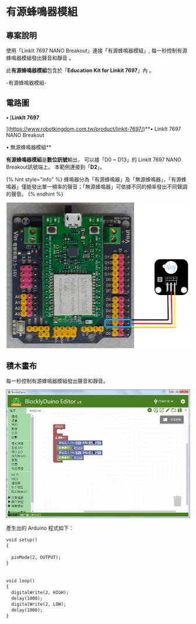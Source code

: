 # 有源蜂鳴器模組

## 專案說明

使用「LinkIt 7697 NANO Breakout」連接「有源蜂鳴器模組」, 每一秒控制有源蜂鳴器模組發出聲音和靜音 。
  
此**有源蜂鳴器模組**包含於「**Education Kit for Linkit 7697**」內 。
  
-有源蜂鳴器模組-

## 電路圖

**•**	[**LinkIt 7697**
  
](https://www.robotkingdom.com.tw/product/linkit-7697/)**•	LinkIt 7697 NANO Breakout
  
•	無源蜂鳴器模組**

**有源蜂鳴器模組**是**數位訊號**輸出， 可以接「D0 ~ D13」的 LinkIt 7697 NANO Breakout訊號端上。 本範例連接到「**D2**」。

{% hint style="info" %}
蜂鳴器分為「有源蜂鳴器」及「無源蜂鳴器」，「有源蜂鳴器」僅能發出單一頻率的聲音；「無源蜂鳴器」可依據不同的頻率發出不同聲調的聲音。
{% endhint %}

![](../.gitbook/assets/linkit7697_buzzer_p_01.png)

## 積木畫布

每一秒控制有源蜂鳴器模組發出聲音和靜音。

![](../.gitbook/assets/linkit7697_buzzer_p_02.png)

產生出的 Arduino 程式如下：

```text
void setup()
{

  pinMode(2, OUTPUT);
}


void loop()
{
  digitalWrite(2, HIGH);
  delay(1000);
  digitalWrite(2, LOW);
  delay(1000);
}

```

